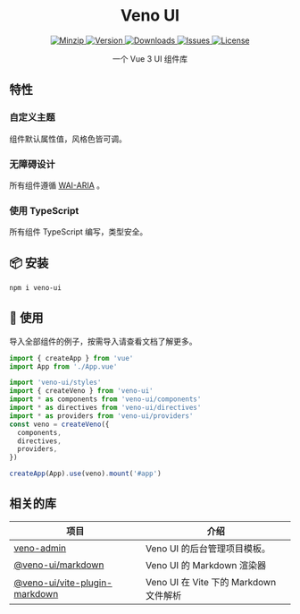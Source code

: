<h1 align="center">Veno UI</h1>

<p align="center">
  <a href="https://unpkg.com/veno-ui">
    <img src="https://img.shields.io/bundlephobia/minzip/veno-ui" alt="Minzip">
  </a>
  <a href="https://www.npmjs.com/package/veno-ui">
    <img src="https://img.shields.io/npm/v/veno-ui.svg" alt="Version">
  </a>
  <a href="https://www.npmjs.com/package/veno-ui">
    <img src="https://img.shields.io/npm/dm/veno-ui" alt="Downloads">
  </a>
  <a href="https://github.com/qq15725/veno-ui/issues">
    <img src="https://img.shields.io/github/issues/qq15725/veno-ui" alt="Issues">
  </a>
  <a href="https://github.com/qq15725/veno-ui/blob/main/LICENSE">
    <img src="https://img.shields.io/npm/l/veno-ui.svg" alt="License">
  </a>
</p>

<p align="center">一个 Vue 3 UI 组件库</p>

## 特性

### 自定义主题

组件默认属性值，风格色皆可调。

### 无障碍设计

所有组件遵循 [WAI-ARIA](https://www.w3.org/TR/wai-aria-practices) 。

### 使用 TypeScript

所有组件 TypeScript 编写，类型安全。

## 📦 安装

```sh
npm i veno-ui
```

## 🦄 使用

导入全部组件的例子，按需导入请查看文档了解更多。

```typescript
import { createApp } from 'vue'
import App from './App.vue'

import 'veno-ui/styles'
import { createVeno } from 'veno-ui'
import * as components from 'veno-ui/components'
import * as directives from 'veno-ui/directives'
import * as providers from 'veno-ui/providers'
const veno = createVeno({
  components,
  directives,
  providers,
})

createApp(App).use(veno).mount('#app')
```

## 相关的库

| 项目               | 介绍                                       |
| --------------------- |------------------------------------------|
| [veno-admin] | Veno UI 的后台管理项目模板。                       |
| [@veno-ui/markdown] | Veno UI 的 Markdown 渲染器                   |
| [@veno-ui/vite-plugin-markdown] | Veno UI 在 Vite 下的 Markdown 文件解析          |

[veno-admin]: https://github.com/qq15725/veno-admin
[@veno-ui/markdown]: https://github.com/qq15725/veno-ui/blob/master/packages/markdown
[@veno-ui/vite-plugin-markdown]: https://github.com/qq15725/veno-ui/blob/master/packages/vite-plugin-markdown
